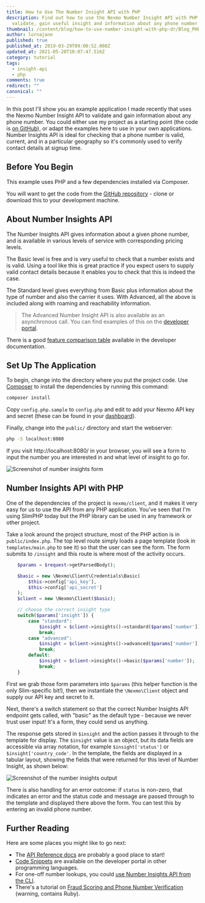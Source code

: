 ```yaml
---
title: How to Use The Number Insight API with PHP
description: Find out how to use the Nexmo Number Insight API with PHP to
  validate, gain useful insight and information about any phone number.
thumbnail: /content/blog/how-to-use-number-insight-with-php-dr/Blog_PHP_Numbers-Insight_1200x600.png
author: lornajane
published: true
published_at: 2019-03-29T09:00:52.000Z
updated_at: 2021-05-20T10:07:47.516Z
category: tutorial
tags:
  - insight-api
  - php
comments: true
redirect: ""
canonical: ""
---
```

In this post I'll show you an example application I made recently that uses the Nexmo Number Insight API to validate and gain information about any phone number. You could either use my project as a starting point (the code is [on GitHub](https://github.com/nexmo-community/php-number-insights)), or adapt the examples here to use in your own applications. Number Insights API is ideal for checking that a phone number is valid, current, and in a particular geography so it's commonly used to verify contact details at signup time.

## Before You Begin

<sign-up number></sign-up>

This example uses PHP and a few dependencies installed via Composer. 

You will want to get the code from the [GitHub repository](https://github.com/nexmo-community/php-number-insights) - clone or download this to your development machine.

## About Number Insights API

The Number Insights API gives information about a given phone number, and is available in various levels of service with corresponding pricing levels.

The Basic level is free and is very useful to check that a number exists and is valid. Using a tool like this is great practice if you expect users to supply valid contact details because it enables you to check that this is indeed the case.

The Standard level gives everything from Basic plus information about the type of number and also the carrier it uses. With Advanced, all the above is included along with roaming and reachability information.

> The Advanced Number Insight API is also available as an asynchronous call. You can find examples of this on the [developer portal](https://developer.nexmo.com/number-insight/code-snippets/number-insight-advanced-async).

There is a good [feature comparison table](https://developer.nexmo.com/number-insight/overview#feature-comparison) available in the developer documentation.

## Set Up The Application

To begin, change into the directory where you put the project code. Use [Composer](https://getcomposer.org) to install the dependencies by running this command:

```sh
composer install
```

Copy `config.php.sample` to `config.php` and edit to add your Nexmo API key and secret (these can be found in your [dashboard](https://dashboard.nexmo.com)).

Finally, change into the `public/` directory and start the webserver:

```sh
php -S localhost:8080
```

If you visit http://localhost:8080/ in your browser, you will see a form to input the number you are interested in and what level of insight to go for.

![Screenshot of number insights form](/content/blog/how-to-use-the-number-insight-api-with-php/screenshot-form-1200x600.png)

## Number Insights API with PHP

One of the dependencies of the project is `nexmo/client`, and it makes it very easy for us to use the API from any PHP application. You've seen that I'm using SlimPHP today but the PHP library can be used in any framework or other project.

Take a look around the project structure, most of the PHP action is in `public/index.php`. The top level route simply loads a page template (look in `templates/main.php` to see it) so that the user can see the form. The form submits to `/insight` and this route is where most of the activity occurs.

```php
    $params = $request->getParsedBody();

    $basic = new \Nexmo\Client\Credentials\Basic(
        $this->config['api_key'],
        $this->config['api_secret']
    );
    $client = new \Nexmo\Client($basic);

    // choose the correct insight type
    switch($params['insight']) {
        case "standard":
            $insight = $client->insights()->standard($params['number']);
            break;
        case "advanced":
            $insight = $client->insights()->advanced($params['number']);
            break;
        default:
            $insight = $client->insights()->basic($params['number']);
            break;
    }
```

First we grab those form parameters into `$params` (this helper function is the only Slim-specific bit!), then we instantiate the `\Nexmo\Client` object and supply our API key and secret to it.

Next, there's a switch statement so that the correct Number Insights API endpoint gets called, with "basic" as the default type - because we never trust user input! It's a form, they could send us anything.

The response gets stored in `$insight` and the action passes it through to the template for display. The `$insight` value is an object, but its data fields are accessible via array notation, for example `$insight['status']` or `$insight['country_code'`. In the template, the fields are displayed in a tabular layout, showing the fields that were returned for this level of Number Insight, as shown below:

![Screenshot of the number insights output](/content/blog/how-to-use-the-number-insight-api-with-php/screenshot-with-results.png)

There is also handling for an error outcome: if `status` is non-zero, that indicates an error and the status code and message are passed through to the template and displayed there above the form. You can test this by entering an invalid phone number.

## Further Reading

Here are some places you might like to go next:

* The [API Reference docs](https://developer.nexmo.com/api/number-insight) are probably a good place to start!
* [Code Snippets](https://developer.nexmo.com/number-insight/overview#code-snippets) are available on the developer portal in other programming languages.
* For one-off number lookups, you could [use Number Insights API from the CLI](https://developer.nexmo.com/number-insight/guides/number-insight-via-cli).
* There's a tutorial on [Fraud Scoring and Phone Number Verification](https://developer.nexmo.com/tutorials/fraud-scoring-and-phone-number-verification) (warning, contains Ruby).